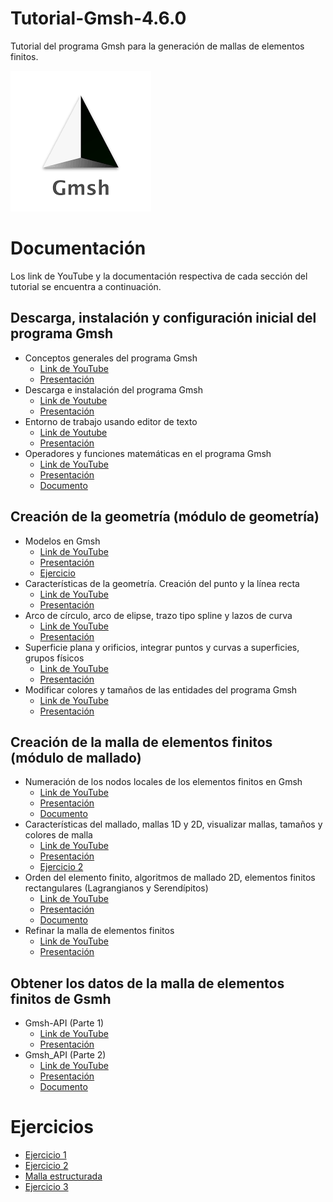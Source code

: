# Tutorial-Gmsh-4.6.0

Tutorial del programa Gmsh para la generación de mallas de elementos finitos.

![icon_gmsh.png](Figuras/icon_gmsh.png)

# Documentación

Los link de YouTube y la documentación respectiva de cada sección del tutorial se encuentra a continuación.

## Descarga, instalación y configuración inicial del programa Gmsh

- Conceptos generales del programa Gmsh
  - [Link de YouTube](https://youtu.be/2QsVaXXPNoE)
  - [Presentación](Presentaciones/01_Conceptos_generales_de_Gmsh.pdf)
- Descarga e instalación del programa Gmsh
  - [Link de Youtube](https://youtu.be/BEkoTLlJo2k)
  - [Presentación](Presentaciones/02_Descarga_e_instalación_de_Gmsh.pdf)
- Entorno de trabajo usando editor de texto
  - [Link de Youtube](https://youtu.be/7Tl0bo0jNxw)
  - [Presentación](Presentaciones/03_Entorno_de_trabajo_editor_de_texto.pdf)
- Operadores y funciones matemáticas en el programa Gmsh
  - [Link de YouTube](https://youtu.be/3fqRG-5_K9U)
  - [Presentación](Presentaciones/04_Operadores_y_funciones_en_Gmsh_presentación.pdf)
  - [Documento](Documentos/04_Operadores_y_funciones_matemáticas_en_Gmsh_documento.pdf)


## Creación de la geometría (módulo de geometría)

- Modelos en Gmsh
  - [Link de YouTube](https://youtu.be/r5GpXITldSI)
  - [Presentación](Presentaciones/05_Modelos_en_Gmsh.pdf)
  - [Ejercicio](Ejercicios/Ejercicio_1/)
- Características de la geometría. Creación del punto y la línea recta
  - [Link de YouTube](https://youtu.be/Q06-Dr7pSwk)
  - [Presentación](Presentaciones/06_Características_geometría-creación_punto_línea_recta.pdf)
- Arco de círculo, arco de elipse, trazo tipo spline y lazos de curva
  - [Link de YouTube](https://youtu.be/vbY1QlT1-Ew)
  - [Presentación](Presentaciones/07_Arcos_círculo_elipse-trazo_spline-lazo_de_curva.pdf)
- Superficie plana y orificios, integrar puntos y curvas a superficies, grupos físicos
  - [Link de YouTube](https://youtu.be/AQAVexXId48)
  - [Presentación](Presentaciones/08_Superficie_plana-puntos_y_curvas_en_superficies-grupos_físicos.pdf)
- Modificar colores y tamaños de las entidades del programa Gmsh
  - [Link de YouTube](https://youtu.be/VN8U6gm0nmI)
  - [Presentación](Presentaciones/09_Modificar_colores_y_tamaños_en_entidades.pdf)


## Creación de la malla de elementos finitos (módulo de mallado)

- Numeración de los nodos locales de los elementos finitos en Gmsh
  - [Link de YouTube](https://youtu.be/PBLEk50VSTY)
  - [Presentación](Presentaciones/10_Numeración_nodos_elementos_finitos_presentación.pdf)
  - [Documento](Documentos/10_Numeración_nodos_elementos_finitos_documento.pdf)
- Características del mallado, mallas 1D y 2D, visualizar mallas, tamaños y colores de malla
  - [Link de YouTube](https://youtu.be/KWtD-KQPMPQ)
  - [Presentación](Presentaciones/11_Mallas_1D_2D_visualizar_tamaños_y_colores.pdf)
  - [Ejercicio 2](Ejercicios/Ejercicio_2/)
- Orden del elemento finito, algoritmos de mallado 2D, elementos finitos rectangulares (Lagrangianos y Serendípitos)
  - [Link de YouTube](https://youtu.be/Gj0fxNOh11k)
  - [Presentación](Presentaciones/12_Orden-algoritmos_mallado_2D-elementos_rectangulares.pdf)
  - [Documento](Documentos/Documentos_algoritmos_mallado/)
- Refinar la malla de elementos finitos
  - [Link de YouTube](https://youtu.be/bTFlYaX2jLY)
  - [Presentación](Presentaciones/13_Refinar_malla_de_elementos_finitos.pdf)


## Obtener los datos de la malla de elementos finitos de Gsmh

- Gmsh-API (Parte 1)
  - [Link de YouTube](https://youtu.be/jxDwQlbaSIk)
  - [Presentación](Presentaciones/14_Extraer_datos_malla_Gmsh_API_parte_1.pdf)
- Gmsh_API (Parte 2)
  - [Link de YouTube](https://youtu.be/JiYn7_f6t6Q)
  - [Presentación](Presentaciones/15_Extraer_datos_malla_Gmsh_API_parte_2.pdf)
  - [Documento](Documentos/14_Tipos_de_elementos_en_Gmsh.pdf)
 

# Ejercicios

- [Ejercicio 1](Ejercicios/Ejercicio_1/)
- [Ejercicio 2](Ejercicios/Ejercicio_2/)
- [Malla estructurada](Ejercicios/Malla_estructurada/)
- [Ejercicio 3](Ejercicios/Ejercicio_3/)



